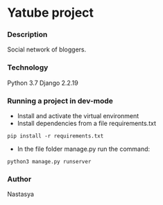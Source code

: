 # Yatube project
### Description
Social network of bloggers.
### Technology
Python 3.7
Django 2.2.19
### Running a project in dev-mode
- Install and activate the virtual environment
- Install dependencies from a file requirements.txt
```
pip install -r requirements.txt
``` 
- In the file folder manage.py run the command:
```
python3 manage.py runserver
```
### Author
Nastasya